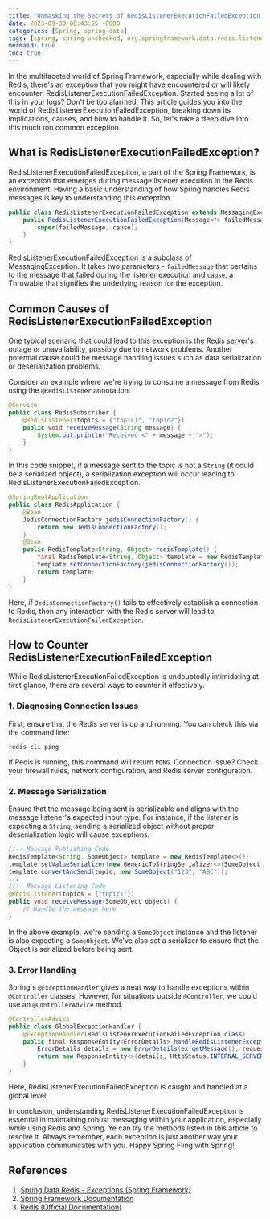 ```yaml
---
title: "Unmasking the Secrets of RedisListenerExecutionFailedException in Spring Framework"
date: 2023-09-30 00:43:55 -0000
categories: [Spring, spring-data]
tags: [spring, spring-unchecked, org.springframework.data.redis.listener.adapter]
mermaid: true
toc: true
---
```



In the multifaceted world of Spring Framework, especially while dealing with Redis, there's an exception that you might have encountered or will likely encounter: RedisListenerExecutionFailedException. Started seeing a lot of this in your logs? Don't be too alarmed. This article guides you into the world of RedisListenerExecutionFailedException, breaking down its implications, causes, and how to handle it. So, let's take a deep dive into this much too common exception. 

## What is RedisListenerExecutionFailedException?

RedisListenerExecutionFailedException, a part of the Spring Framework, is an exception that emerges during message listener execution in the Redis environment. Having a basic understanding of how Spring handles Redis messages is key to understanding this exception.

```java
public class RedisListenerExecutionFailedException extends MessagingException {
    public RedisListenerExecutionFailedException(Message<?> failedMessage, Throwable cause) {
        super(failedMessage, cause);
    }
}
```

RedisListenerExecutionFailedException is a subclass of MessagingException. It takes two parameters - `failedMessage` that pertains to the message that failed during the listener execution and `cause`, a Throwable that signifies the underlying reason for the exception.

## Common Causes of RedisListenerExecutionFailedException

One typical scenario that could lead to this exception is the Redis server's outage or unavailability, possibly due to network problems. Another potential cause could be message handling issues such as data serialization or deserialization problems.

Consider an example where we're trying to consume a message from Redis using the `@RedisListener` annotation:

```java
@Service
public class RedisSubscriber {
    @RedisListener(topics = {"topic1", "topic2"})
    public void receiveMessage(String message) {
        System.out.println("Received <" + message + ">");
    }
}
```

In this code snippet, if a message sent to the topic is not a `String` (it could be a serialized object), a serialization exception will occur leading to RedisListenerExecutionFailedException.

```java
@SpringBootApplication
public class RedisApplication {
    @Bean
    JedisConnectionFactory jedisConnectionFactory() {
        return new JedisConnectionFactory();
    }
    @Bean
    public RedisTemplate<String, Object> redisTemplate() {
        final RedisTemplate<String, Object> template = new RedisTemplate<String, Object>();
        template.setConnectionFactory(jedisConnectionFactory());
        return template;
    }
}
```

Here, if `JedisConnectionFactory()` fails to effectively establish a connection to Redis, then any interaction with the Redis server will lead to `RedisListenerExecutionFailedException`.

## How to Counter RedisListenerExecutionFailedException

While RedisListenerExecutionFailedException is undoubtedly intimidating at first glance, there are several ways to counter it effectively.

### 1. Diagnosing Connection Issues

First, ensure that the Redis server is up and running. You can check this via the command line:

```shell
redis-cli ping
```

If Redis is running, this command will return `PONG`. Connection issue? Check your firewall rules, network configuration, and Redis server configuration.

### 2. Message Serialization

Ensure that the message being sent is serializable and aligns with the message listener's expected input type. For instance, if the listener is expecting a `String`, sending a serialized object without proper deserialization logic will cause exceptions.

```java
//-- Message Publishing Code
RedisTemplate<String, SomeObject> template = new RedisTemplate<>();
template.setValueSerializer(new GenericToStringSerializer<>(SomeObject.class));
template.convertAndSend(topic, new SomeObject("123", "ABC"));
...
//-- Message Listening Code
@RedisListener(topics = {"topic1"})
public void receiveMessage(SomeObject object) {
    // Handle the message here
}
```

In the above example, we're sending a `SomeObject` instance and the listener is also expecting a `SomeObject`. We've also set a serializer to ensure that the Object is serialized before being sent. 

### 3. Error Handling

Spring's `@ExceptionHandler` gives a neat way to handle exceptions within `@Controller` classes. However, for situations outside `@Controller`, we could use an `@ControllerAdvice` method.

```java
@ControllerAdvice
public class GlobalExceptionHandler {
    @ExceptionHandler(RedisListenerExecutionFailedException.class)
    public final ResponseEntity<ErrorDetails> handleRedisListenerException(RedisListenerExecutionFailedException ex, WebRequest request) {
        ErrorDetails details = new ErrorDetails(ex.getMessage(), request.getDescription(false));
        return new ResponseEntity<>(details, HttpStatus.INTERNAL_SERVER_ERROR);
    }
}
```

Here, RedisListenerExecutionFailedException is caught and handled at a global level.

In conclusion, understanding RedisListenerExecutionFailedException is essential in maintaining robust messaging within your application, especially while using Redis and Spring. Ye can try the methods listed in this article to resolve it. Always remember, each exception is just another way your application communicates with you. Happy Spring Fling with Spring!

## References
1. [Spring Data Redis - Exceptions (Spring Framework)](https://docs.spring.io/spring-data/data-redis/docs/current/api/org/springframework/data/redis/listener/RedisListenerExecutionFailedException.html)
2. [Spring Framework Documentation](https://docs.spring.io/spring-framework/docs/current/reference/html/)
3. [Redis (Official Documentation)](https://redis.io/documentation)
